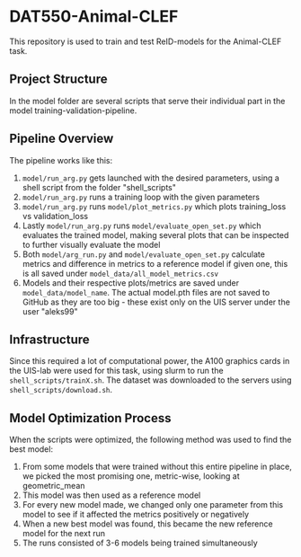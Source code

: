 # DAT550-Animal-CLEF

This repository is used to train and test ReID-models for the Animal-CLEF task.

## Project Structure

In the model folder are several scripts that serve their individual part in the model training-validation-pipeline.

## Pipeline Overview

The pipeline works like this:

1. `model/run_arg.py` gets launched with the desired parameters, using a shell script from the folder "shell_scripts"
2. `model/run_arg.py` runs a training loop with the given parameters
3. `model/run_arg.py` runs `model/plot_metrics.py` which plots training_loss vs validation_loss
4. Lastly `model/run_arg.py` runs `model/evaluate_open_set.py` which evaluates the trained model, making several plots that can be inspected to further visually evaluate the model
5. Both `model/arg_run.py` and `model/evaluate_open_set.py` calculate metrics and difference in metrics to a reference model if given one, this is all saved under `model_data/all_model_metrics.csv`
6. Models and their respective plots/metrics are saved under `model_data/model_name`. The actual model.pth files are not saved to GitHub as they are too big - these exist only on the UIS server under the user "aleks99"

## Infrastructure

Since this required a lot of computational power, the A100 graphics cards in the UIS-lab were used for this task, using slurm to run the `shell_scripts/trainX.sh`. 
The dataset was downloaded to the servers using `shell_scripts/download.sh`.

## Model Optimization Process

When the scripts were optimized, the following method was used to find the best model:

1. From some models that were trained without this entire pipeline in place, we picked the most promising one, metric-wise, looking at geometric_mean
2. This model was then used as a reference model
3. For every new model made, we changed only one parameter from this model to see if it affected the metrics positively or negatively
4. When a new best model was found, this became the new reference model for the next run
5. The runs consisted of 3-6 models being trained simultaneously


